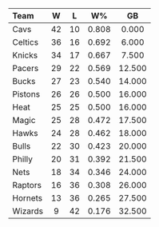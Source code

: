 | Team                             |  W  |  L  |  W%   |   GB   |
|:---------------------------------|:---:|:---:|:-----:|:------:|
| [](/r/clevelandcavs) Cavs        | 42  | 10  | 0.808 | 0.000  |
| [](/r/bostonceltics) Celtics     | 36  | 16  | 0.692 | 6.000  |
| [](/r/nyknicks) Knicks           | 34  | 17  | 0.667 | 7.500  |
| [](/r/pacers) Pacers             | 29  | 22  | 0.569 | 12.500 |
| [](/r/mkebucks) Bucks            | 27  | 23  | 0.540 | 14.000 |
| [](/r/detroitpistons) Pistons    | 26  | 26  | 0.500 | 16.000 |
| [](/r/heat) Heat                 | 25  | 25  | 0.500 | 16.000 |
| [](/r/orlandomagic) Magic        | 25  | 28  | 0.472 | 17.500 |
| [](/r/atlantahawks) Hawks        | 24  | 28  | 0.462 | 18.000 |
| [](/r/chicagobulls) Bulls        | 22  | 30  | 0.423 | 20.000 |
| [](/r/sixers) Philly             | 20  | 31  | 0.392 | 21.500 |
| [](/r/gonets) Nets               | 18  | 34  | 0.346 | 24.000 |
| [](/r/torontoraptors) Raptors    | 16  | 36  | 0.308 | 26.000 |
| [](/r/charlottehornets) Hornets  | 13  | 36  | 0.265 | 27.500 |
| [](/r/washingtonwizards) Wizards |  9  | 42  | 0.176 | 32.500 |